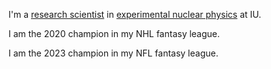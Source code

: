 I'm a [research scientist](https://physics.indiana.edu/about/directory/all-faculty-scientists/salvat-daniel.html) in [experimental nuclear physics](https://ceem.indiana.edu/) at IU.

I am the 2020 champion in my NHL fantasy league.

I am the 2023 champion in my NFL fantasy league.
